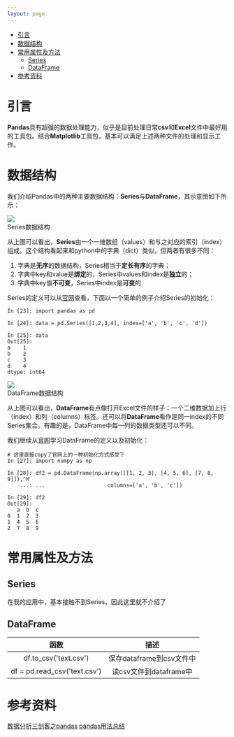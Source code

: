 ```yaml
---
layout: page
---
```


- [引言](#引言)
- [数据结构](#数据结构)
- [常用属性及方法](#常用属性及方法)
  - [Series](#series)
  - [DataFrame](#dataframe)
- [参考资料](#参考资料)


# 引言
**Pandas**具有超强的数据处理能力，似乎是目前处理日常**csv**和**Excel**文件中最好用的工具包。结合**Matplotlib**工具包，基本可以满足上述两种文件的处理和显示工作。 

# 数据结构
我们介绍Pandas中的两种主要数据结构：**Series**与**DataFrame**，其示意图如下所示：

<div class="fig figcenter">
    <img src="https://imgconvert.csdnimg.cn/aHR0cHM6Ly91cGxvYWQtaW1hZ2VzLmppYW5zaHUuaW8vdXBsb2FkX2ltYWdlcy8xNDI1MDM1OC1jODQxYWI0Y2I3ZmY4OWY4LnBuZw?x-oss-process=image/format,png">
    <div class="figcaption">Series数据结构</div>
</div>

从上图可以看出，**Series**由一个一维数组（values）和与之对应的索引（index）组成。这个结构看起来和python中的字典（dict）类似，但两者有很多不同：
1. 字典是**无序**的数据结构，Series相当于**定长有序**的字典；
2. 字典中key和value是**绑定**的，Series中values和index是**独立**的；
3. 字典中key值**不可变**，Series中index是**可变**的

Series的定义可以从[官网](https://pandas.pydata.org/pandas-docs/stable/reference/api/pandas.Series.html)查看，下面以一个简单的例子介绍Series的初始化：

```
In [23]: import pandas as pd

In [24]: data = pd.Series([1,2,3,4], index=['a', 'b', 'c', 'd'])

In [25]: data
Out[25]:
a    1
b    2
c    3
d    4
dtype: int64
```

<div class="fig figcenter">
    <img src="https://imgconvert.csdnimg.cn/aHR0cHM6Ly91cGxvYWQtaW1hZ2VzLmppYW5zaHUuaW8vdXBsb2FkX2ltYWdlcy8xNDI1MDM1OC01MGRjOWQ1MDdjYTViMTAwLnBuZw?x-oss-process=image/format,png">
    <div class="figcaption">DataFrame数据结构</div>
</div>

从上图可以看出，**DataFrame**有点像打开Excel文件的样子：一个二维数据加上行（index）和列（columns）标签。还可以将**DataFrame**看作是同一index的不同Series集合。有趣的是，DataFrame中每一列的数据类型还可以不同。

我们继续从[官网](https://pandas.pydata.org/pandas-docs/stable/reference/frame.html)学习DataFrame的定义以及初始化：
```
# 这里直接copy了官网上的一种初始化方式感受下
In [27]: import numpy as np

In [28]: df2 = pd.DataFrame(np.array([[1, 2, 3], [4, 5, 6], [7, 8, 9]]),^M
    ...: ...                    columns=['a', 'b', 'c'])

In [29]: df2
Out[29]:
   a  b  c
0  1  2  3
1  4  5  6
2  7  8  9
```

# 常用属性及方法
## Series
在我的应用中，基本接触不到Series，因此这里就不介绍了

## DataFrame

函数|描述
:-:|:-:
df.to_csv('text.csv') | 保存dataframe到csv文件中
df = pd.read_csv('text.csv') | 读csv文件到dataframe中


# 参考资料

[数据分析三剑客之pandas](https://www.cnblogs.com/peng104/p/10398490.html)
[pandas用法总结](https://blog.csdn.net/yiyele/article/details/80605909)